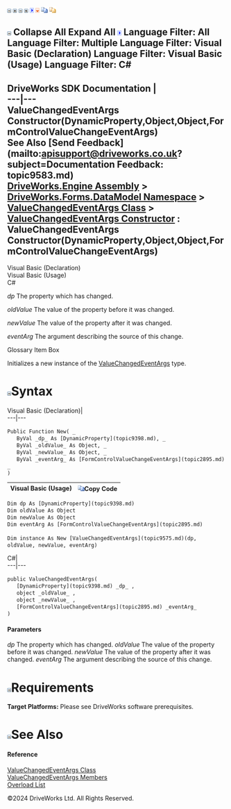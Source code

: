 ![](dotnetimages/collapse.gif) ![](dotnetimages/expand.gif) ![](dotnetimages/collapse.gif) ![](dotnetimages/expand.gif) ![](dotnetimages/drpdown.gif) ![](dotnetimages/drpdown_orange.gif) ![](dotnetimages/copycode.gif) ![](dotnetimages/copycodeHighlight.gif)

![](dotnetimages/collapse.gif) Collapse All Expand All ![](dotnetimages/drpdown.gif) Language Filter: All  Language Filter: Multiple  Language Filter: Visual Basic (Declaration) Language Filter: Visual Basic (Usage) Language Filter: C#  
---  
DriveWorks SDK Documentation  |   
---|---  
ValueChangedEventArgs Constructor(DynamicProperty,Object,Object,FormControlValueChangeEventArgs)   
See Also [Send Feedback](mailto:apisupport@driveworks.co.uk?subject=Documentation Feedback: topic9583.md)  
[DriveWorks.Engine Assembly](topic2156.md) > [DriveWorks.Forms.DataModel Namespace](topic9371.md) > [ValueChangedEventArgs Class](topic9575.md) > [ValueChangedEventArgs Constructor](topic9581.md) : ValueChangedEventArgs Constructor(DynamicProperty,Object,Object,FormControlValueChangeEventArgs)  
---  
  
Visual Basic (Declaration)    
Visual Basic (Usage)    
C# 

_dp_
    The property which has changed.

_oldValue_
    The value of the property before it was changed.

_newValue_
    The value of the property after it was changed.

_eventArg_
    The argument describing the source of this change.

Glossary Item Box

Initializes a new instance of the [ValueChangedEventArgs](topic9575.md) type. 

# ![](dotnetimages/collapse.gif)Syntax

Visual Basic (Declaration)|   
---|---  
      
    
    Public Function New( _
       ByVal _dp_ As [DynamicProperty](topic9398.md), _
       ByVal _oldValue_ As Object, _
       ByVal _newValue_ As Object, _
       ByVal _eventArg_ As [FormControlValueChangeEventArgs](topic2895.md) _
    )  
  
Visual Basic (Usage)| ![](dotnetimages/copycode.gif)Copy Code  
---|---  
      
    
    Dim dp As [DynamicProperty](topic9398.md)
    Dim oldValue As Object
    Dim newValue As Object
    Dim eventArg As [FormControlValueChangeEventArgs](topic2895.md)
     
    Dim instance As New [ValueChangedEventArgs](topic9575.md)(dp, oldValue, newValue, eventArg)  
  
C#|   
---|---  
      
    
    public ValueChangedEventArgs( 
       [DynamicProperty](topic9398.md) _dp_ ,
       object _oldValue_ ,
       object _newValue_ ,
       [FormControlValueChangeEventArgs](topic2895.md) _eventArg_
    )  
  
#### Parameters

 _dp_
    The property which has changed.
_oldValue_
    The value of the property before it was changed.
_newValue_
    The value of the property after it was changed.
_eventArg_
    The argument describing the source of this change.

# ![](dotnetimages/collapse.gif)Requirements

**Target Platforms:** Please see DriveWorks software prerequisites.

# ![](dotnetimages/collapse.gif)See Also

#### Reference

[ValueChangedEventArgs Class](topic9575.md)   
[ValueChangedEventArgs Members](topic9576.md)   
[Overload List](topic9581.md)

©2024 DriveWorks Ltd. All Rights Reserved.
